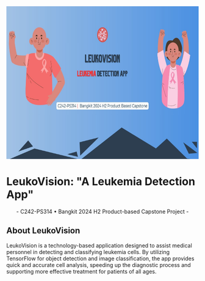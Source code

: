 <div align="center">
  <img src="https://github.com/leukovision-capstone/.github/blob/main/assets/LeukoVision.jpg?raw=true" height="400px">
</div>

# LeukoVision: "A Leukemia Detection App"

<p align="center">- C242-PS314 • Bangkit 2024 H2 Product-based Capstone Project -</p>

## About LeukoVision

LeukoVision is a technology-based application designed to assist medical personnel in detecting and classifying leukemia cells. By utilizing TensorFlow for object detection and image classification, the app provides quick and accurate cell analysis, speeding up the diagnostic process and supporting more effective treatment for patients of all ages.
